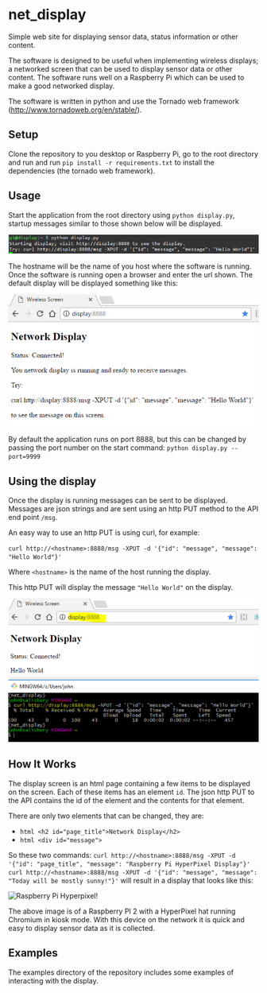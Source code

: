 # net_display
Simple web site for displaying sensor data, status information or other content.

The software is designed to be useful when implementing wireless displays; a networked screen that can be used to display sensor data or other content. The software runs well on a Raspberry Pi which can be used to make a good networked display.

The software is written in python and use the Tornado web framework (http://www.tornadoweb.org/en/stable/).

## Setup

Clone the repository to you desktop or Raspberry Pi, go to the root directory and run and run `pip install -r requirements.txt` to install the dependencies (the tornado web framework).

## Usage

Start the application from the root directory using `python display.py`, startup messages similar to those shown below will be displayed.

![startup messages](https://github.com/sinoia/net_display/raw/master/documentation/startup_messages.png)

The hostname will be the name of you host where the software is running. Once the software is running open a browser and enter the url shown. The default display will be displayed something like this:

![default display](https://github.com/sinoia/net_display/raw/master/documentation/default_screen.png)

By default the application runs on port 8888, but this can be changed by passing the port number on the start command: `python display.py --port=9999`

## Using the display

Once the display is running messages can be sent to be displayed. Messages are json strings and are sent using an http PUT method to the API end point `/msg`.

An easy way to use an http PUT is using curl, for example:

`curl http://<hostname>:8888/msg -XPUT -d '{"id": "message", "message": "Hello World"}'`

Where `<hostname>` is the name of the host running the display.

This http PUT will display the message `"Hello World"` on the display.

![default display](https://github.com/sinoia/net_display/raw/master/documentation/send_message.png)

## How It Works

The display screen is an html page containing a few items to be displayed on the screen. Each of these items has an element `id`. The json http PUT to the API contains the id of the element and the contents for that element.

There are only two elements that can be changed, they are:
* ```html <h2 id="page_title">Network Display</h2>```
* ```html <div id="message">```

So these two commands:
`curl http://<hostname>:8888/msg -XPUT -d '{"id": "page_title", "message": "Raspberry Pi HyperPixel Display"}'`
`curl http://<hostname>:8888/msg -XPUT -d '{"id": "message", "message": "Today will be mostly sunny!"}'`
will result in a display that looks like this:

![Raspberry Pi Hyperpixel!](https://github.com/sinoia/net_display/raw/master/documentation/hyperpixel_message.png)

The above image is of a Raspberry PI 2 with a HyperPixel hat running Chromium in kiosk mode. With this device on the network it is quick and easy to display sensor data as it is collected.

## Examples
The examples directory of the repository includes some examples of interacting with the display.

